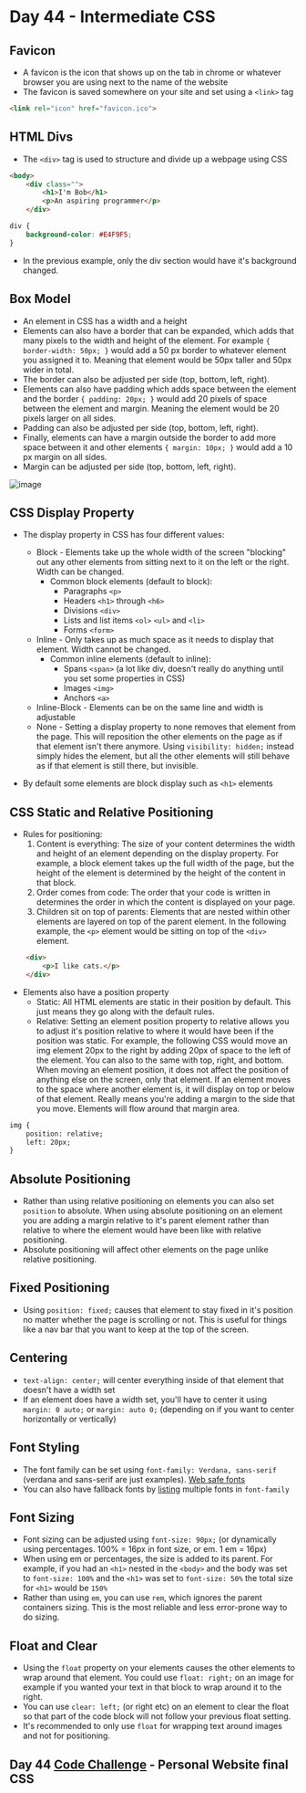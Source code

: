 # Day 44 - Intermediate CSS


## Favicon
- A favicon is the icon that shows up on the tab in chrome or whatever browser you are using next to the name of the website
- The favicon is saved somewhere on your site and set using a `<link>` tag
```html
<link rel="icon" href="favicon.ico">
```

## HTML Divs

- The `<div>` tag is used to structure and divide up a webpage using CSS

```html
<body>
    <div class="">
        <h1>I'm Bob</h1>
        <p>An aspiring programmer</p>
    </div>
```

```css
div {
    background-color: #E4F9F5;
}
```

- In the previous example, only the div section would have it's background changed.

## Box Model

- An element in CSS has a width and a height
- Elements can also have a border that can be expanded, which adds that many pixels to the width and height of the element. For example `{ border-width: 50px; }` would add a 50 px border to whatever element you assigned it to. Meaning that element would be 50px taller and 50px wider in total.
- The border can also be adjusted per side (top, bottom, left, right).
- Elements can also have padding which adds space between the element and the border `{ padding: 20px; }` would add 20 pixels of space between the element and margin. Meaning the element would be 20 pixels larger on all sides.
- Padding can also be adjusted per side (top, bottom, left, right).
- Finally, elements can have a margin outside the border to add more space between it and other elements `{ margin: 10px; }` would add a 10 px margin on all sides.
- Margin can be adjusted per side (top, bottom, left, right).

![image](https://user-images.githubusercontent.com/52113778/215216585-b16077ed-80a3-4826-9c3f-bf1a3c701670.png)

## CSS Display Property

- The display property in CSS has four different values:
  + Block - Elements take up the whole width of the screen "blocking" out any other elements from sitting next to it on the left or the right. Width can be changed.
    + Common block elements (default to block):
      + Paragraphs `<p>`
      + Headers `<h1>` through `<h6>`
      + Divisions `<div>`
      + Lists and list items `<ol>` `<ul>` and `<li>`
      + Forms `<form>`
  + Inline - Only takes up as much space as it needs to display that element. Width cannot be changed.
    + Common inline elements (default to inline):
      + Spans `<span>` (a lot like div, doesn't really do anything until you set some properties in CSS)
      + Images `<img>`
      + Anchors `<a>`
  + Inline-Block - Elements can be on the same line and width is adjustable
  + None - Setting a display property to none removes that element from the page. This will reposition the other elements on the page as if that element isn't there anymore.  Using `visibility: hidden;` instead simply hides the element, but all the other elements will still behave as if that element is still there, but invisible.

- By default some elements are block display such as `<h1>` elements

## CSS Static and Relative Positioning

- Rules for positioning:
  1. Content is everything: The size of your content determines the width and height of an element depending on the display property. For example, a block element takes up the full width of the page, but the height of the element is determined by the height of the content in that block.
  2. Order comes from code: The order that your code is written in determines the order in which the content is displayed on your page.
  3. Children sit on top of parents: Elements that are nested within other elements are layered on top of the parent element. In the following example, the `<p>` element would be sitting on top of the `<div>` element.
```html
    <div>
        <p>I like cats.</p>
    </div>
```
  
- Elements also have a position property 
  + Static: All HTML elements are static in their position by default. This just means they go along with the default rules.
  + Relative: Setting an element position property to relative allows you to adjust it's position relative to where it would have been if the position was static. For example, the following CSS would move an img element 20px to the right by adding 20px of space to the left of the element. You can also to the same with top, right, and bottom. When moving an element position, it does not affect the position of anything else on the screen, only that element. If an element moves to the space where another element is, it will display on top or below of that element. Really means you're adding a margin to the side that you move. Elements will flow around that margin area.
```html
img {
    position: relative;
    left: 20px;
}
```

## Absolute Positioning

- Rather than using relative positioning on elements you can also set `position` to absolute. When using absolute positioning on an element you are adding a margin relative to it's parent element rather than relative to where the element would have been like with relative positioning.
- Absolute positioning will affect other elements on the page unlike relative positioning.

## Fixed Positioning

- Using `position: fixed;` causes that element to stay fixed in it's position no matter whether the page is scrolling or not. This is useful for things like a nav bar that you want to keep at the top of the screen.

## Centering

- `text-align: center;` will center everything inside of that element that doesn't have a width set
- If an element does have a width set, you'll have to center it using `margin: 0 auto;` or `margin: auto 0;` (depending on if you want to center horizontally or vertically)

## Font Styling

- The font family can be set using `font-family: Verdana, sans-serif` (verdana and sans-serif are just examples). [Web safe fonts](https://www.w3schools.com/cssref/css_websafe_fonts.php)
- You can also have fallback fonts by [listing](https://www.cssfontstack.com) multiple fonts in `font-family`

## Font Sizing

- Font sizing can be adjusted using `font-size: 90px;` (or dynamically using percentages. 100% = 16px in font size, or em. 1 em = 16px)
- When using em or percentages, the size is added to its parent. For example, if you had an `<h1>` nested in the `<body>` and the body was set to `font-size: 100%` and the `<h1>` was set to `font-size: 50%` the total size for `<h1>` would be `150%`
- Rather than using `em`, you can use `rem`, which ignores the parent containers sizing. This is the most reliable and less error-prone way to do sizing.

## Float and Clear

- Using the `float` property on your elements causes the other elements to wrap around that element. You could use `float: right;` on an image for example if you wanted your text in that block to wrap around it to the right.
- You can use `clear: left;` (or right etc) on an element to clear the float so that part of the code block will not follow your previous float setting.
- It's recommended to only use `float` for wrapping text around images and not for positioning.

## Day 44 [Code Challenge](https://github.com/TroyCaywood/Python/tree/main/100%20Days%20of%20Code/CodeChallenges/Day-44) - Personal Website final CSS
